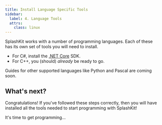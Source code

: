 ```yaml
---
title: Install Language Specific Tools
sidebar:
  label: 4. Language Tools
  attrs:
    class: linux
---
```


SplashKit works with a number of programming languages.
Each of these has its own set of tools you will need to install.

* For C#, install the [.NET Core](/installation/linux/languages/dotnet/) SDK.
* For C++, you (should) _already_ be ready to go.

Guides for other supported languages like Python and Pascal are coming soon.

## What's next?

Congratulations! If you've followed these steps correctly, then you will have
installed all the tools needed to start programming with SplashKit!

It's time to get programming...

